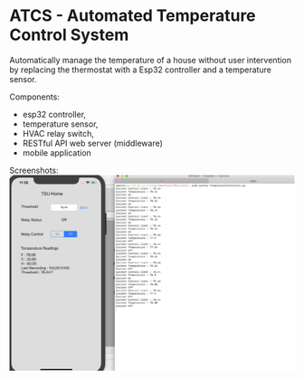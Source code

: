 # ATCS - Automated Temperature Control System


Automatically manage the temperature of a house without user intervention by replacing the thermostat with a Esp32 controller and a temperature sensor.

Components: 

- esp32 controller, 
- temperature sensor, 
- HVAC relay switch, 
- RESTful API web server (middleware)
- mobile application

Screenshots: 
![](https://raw.githubusercontent.com/raghavgr/smart-thermostat/master/snapshots/Screen%20Shot%202019-03-15%20at%2011.38.19.png)
